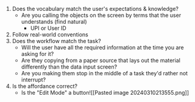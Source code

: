 1. Does the vocabulary match the user's expectations & knowledge?
	- Are you calling the objects on the screen by terms that the user understands (find natural)
		- UPI or User ID
2. Follow real-world conventions
3. Does the workflow match the task?
	- Will the user have all the required information at the time you are asking for it?
	- Are they copying from a paper source that lays out the material differently than the data input screen?
	- Are you making them stop in the middle of a task they'd rather not interrupt?
4. Is the affordance correct?
	- Is the "Edit Mode" a button![[Pasted image 20240310213555.png]]